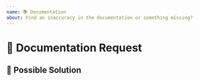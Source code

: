 ```yaml
---
name: 📚 Documentation
about: Find an inaccuracy in the documentation or something missing?
---
```


<!---
Thanks for filing an issue 😄 ! Before you submit, please read the following:

Search open/closed issues before submitting. Someone may have reported the same issue before.
-->

# 🙋 Documentation Request

<!--- Provide a general summary of what is missing or incorrect in the documentation -->

## 💁 Possible Solution

<!--- Not obligatory, but feel free to suggest a content outline for larger topics -->